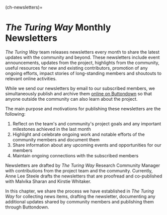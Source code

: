 (ch-newsletters)=
# _The Turing Way_ Monthly Newsletters

_The Turing Way_ team releases newsletters every month to share the latest updates with the community and beyond.
These newsletters include event announcements, updates from the project, highlights from the community, useful resources for new and existing contributors, promotion of any ongoing efforts, impact stories of long-standing members and shoutouts to relevant online activities.

While we send our newsletters by email to our subscribed members, we simultaneously publish and archive them [online on Buttondown](https://buttondown.email/turingway/archive/) so that anyone outside the community can also learn about the project.

The main purpose and motivations for publishing these newsletters are the following:
1. Reflect on the team's and community's project goals and any important milestones achieved in the last month
2. Highlight and celebrate ongoing work and notable efforts of the community members and document them
3. Share information about any upcoming events and opportunities for our members
4. Maintain ongoing connections with the subscribed members

Newsletters are drafted by *The Turing Way* Research Community Manager with contributions from the project team and the community.
Currently, Anne Lee Steele drafts the newsletters that are proofread and co-published with Malvika Sharan and Kirstie Whitaker.

In this chapter, we share the process we have established in _The Turing Way_ for collecting news items, drafting the newsletter, documenting any additional updates shared by community members and publishing them through Buttondown.
